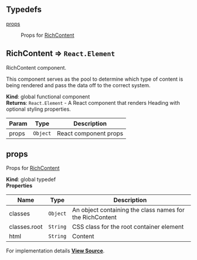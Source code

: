 ## Typedefs

<dl>
<dt><a href="#props">props</a></dt>
<dd>

Props for [RichContent](#RichContent)

</dd>
</dl>

<a name="RichContent"></a>

## RichContent ⇒ `React.Element`

RichContent component.

This component serves as the pool to determine which type of content is being rendered
and pass the data off to the correct system.

**Kind**: global functional component  
**Returns**: `React.Element` - A React component that renders Heading with optional styling properties.

| Param | Type     | Description           |
| ----- | -------- | --------------------- |
| props | `Object` | React component props |

<a name="props"></a>

## props

Props for [RichContent](#RichContent)

**Kind**: global typedef  
**Properties**

| Name         | Type     | Description                                              |
| ------------ | -------- | -------------------------------------------------------- |
| classes      | `Object` | An object containing the class names for the RichContent |
| classes.root | `String` | CSS class for the root container element                 |
| html         | `String` | Content                                                  |

For implementation details [**View Source**](https://github.com/magento/pwa-studio/blob/develop/packages/venia-ui/lib/components/RichContent/richContent.js).
